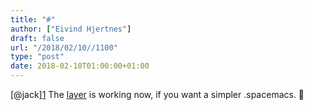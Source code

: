 ```yaml
---
title: "#"
author: ["Eivind Hjertnes"]
draft: false
url: "/2018/02/10//1100"
type: "post"
date: 2018-02-10T01:00:00+01:00
---
```


[@jack][1](https://micro.blog/jack) The
[layer](https://github.com/hjertnes/hjertnes-layer) is working now, if
you want a simpler .spacemacs. 🙂
